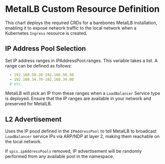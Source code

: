 # MetalLB Custom Resource Definition
This chart deploys the required CRDs for a barebones MetalLB installation, enabling it to expose network traffic to the local network when a Kubernetes `Ingress` resource is created.

## IP Address Pool Selection
Set IP address ranges in IPAddressPool.ranges. This variable takes a list. A range can be defined as follows:
```yaml
  - 192.168.50.20-192.168.50.50
  - 192.168.34.70-192.168.34.80
  # etc.
```

MetalLB will pick an IP from these ranges when a `LoadBalancer` Service type is deployed. Ensure that the IP ranges are available in your network and preserved for MetalLB.

## L2 Advertisement
Uses the IP pood defined in the `IPAddressPool` to tell MetalLB to broadcast `LoadBalancer` service IPs via ARP/NDP at layer 2, making them reachable on the local network. 

If `spcs.ipAddressPools` removed, IP advertisement will be randomly performed from any available pool in the namespace.
